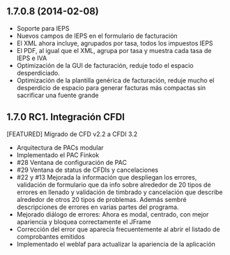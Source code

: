 ## 1.7.0.8 (2014-02-08)
- Soporte para IEPS
 - Nuevos campos de IEPS en el formulario de facturación
 - El XML ahora incluye, agrupados por tasa, todos los impuestos IEPS
 - El PDF, al igual que el XML, agrupa por tasa y muestra cada tasa de IEPS e IVA
- Optimización de la GUI de facturación, reduje todo el espacio desperdiciado.
- Optimización de la plantilla genérica de facturación, reduje mucho el desperdicio de espacio para generar facturas más compactas sin sacrificar una fuente grande

## 1.7.0 RC1. Integración CFDI

 [FEATURED] Migrado de CFD v2.2 a CFDI 3.2
- Arquitectura de PACs modular
- Implementado el PAC Finkok
- #28 Ventana de configuración de PAC
- #29 Ventana de status de CFDIs y cancelaciones
- #22 y #13 Mejorada la información que despliegan los errores,
validación de formulario que da info sobre alrededor de 20 tipos de
errores en llenado y validación de timbrado y cancelación que describe
alrededor de otros 20 tipos de problemas. Además sembré descripciones
de errores en varias partes del programa.
- Mejorado diálogo de errores: Ahora es modal, centrado, con mejor
apariencia y bloquea correctamente el JFrame
- Corrección del error que aparecía frecuentemente al abrir el listado
de comprobantes emitidos
- Implementado el weblaf para actualizar la apariencia de la aplicación

